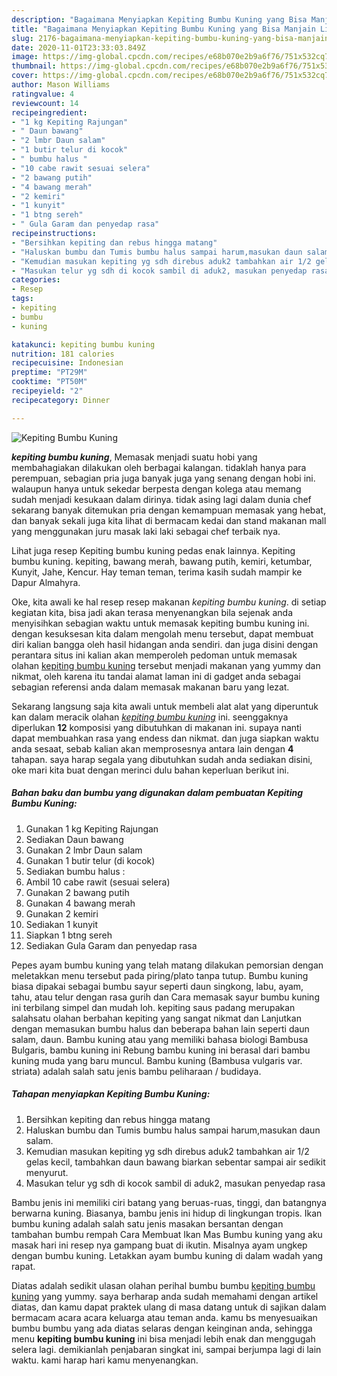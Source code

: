 ```yaml
---
description: "Bagaimana Menyiapkan Kepiting Bumbu Kuning yang Bisa Manjain Lidah"
title: "Bagaimana Menyiapkan Kepiting Bumbu Kuning yang Bisa Manjain Lidah"
slug: 2176-bagaimana-menyiapkan-kepiting-bumbu-kuning-yang-bisa-manjain-lidah
date: 2020-11-01T23:33:03.849Z
image: https://img-global.cpcdn.com/recipes/e68b070e2b9a6f76/751x532cq70/kepiting-bumbu-kuning-foto-resep-utama.jpg
thumbnail: https://img-global.cpcdn.com/recipes/e68b070e2b9a6f76/751x532cq70/kepiting-bumbu-kuning-foto-resep-utama.jpg
cover: https://img-global.cpcdn.com/recipes/e68b070e2b9a6f76/751x532cq70/kepiting-bumbu-kuning-foto-resep-utama.jpg
author: Mason Williams
ratingvalue: 4
reviewcount: 14
recipeingredient:
- "1 kg Kepiting Rajungan"
- " Daun bawang"
- "2 lmbr Daun salam"
- "1 butir telur di kocok"
- " bumbu halus "
- "10 cabe rawit sesuai selera"
- "2 bawang putih"
- "4 bawang merah"
- "2 kemiri"
- "1 kunyit"
- "1 btng sereh"
- " Gula Garam dan penyedap rasa"
recipeinstructions:
- "Bersihkan kepiting dan rebus hingga matang"
- "Haluskan bumbu dan Tumis bumbu halus sampai harum,masukan daun salam."
- "Kemudian masukan kepiting yg sdh direbus aduk2 tambahkan air 1/2 gelas kecil, tambahkan daun bawang biarkan sebentar sampai air sedikit menyurut."
- "Masukan telur yg sdh di kocok sambil di aduk2, masukan penyedap rasa"
categories:
- Resep
tags:
- kepiting
- bumbu
- kuning

katakunci: kepiting bumbu kuning 
nutrition: 181 calories
recipecuisine: Indonesian
preptime: "PT29M"
cooktime: "PT50M"
recipeyield: "2"
recipecategory: Dinner

---
```



![Kepiting Bumbu Kuning](https://img-global.cpcdn.com/recipes/e68b070e2b9a6f76/751x532cq70/kepiting-bumbu-kuning-foto-resep-utama.jpg)

<b><i>kepiting bumbu kuning</i></b>, Memasak menjadi suatu hobi yang membahagiakan dilakukan oleh berbagai kalangan. tidaklah hanya para perempuan, sebagian pria juga banyak juga yang senang dengan hobi ini. walaupun hanya untuk sekedar berpesta dengan kolega atau memang sudah menjadi kesukaan dalam dirinya. tidak asing lagi dalam dunia chef sekarang banyak ditemukan pria dengan kemampuan memasak yang hebat, dan banyak sekali juga kita lihat di bermacam kedai dan stand makanan mall yang menggunakan juru masak laki laki sebagai chef terbaik nya.

Lihat juga resep Kepiting bumbu kuning pedas enak lainnya. Kepiting bumbu kuning. kepiting, bawang merah, bawang putih, kemiri, ketumbar, Kunyit, Jahe, Kencur. Hay teman teman, terima kasih sudah mampir ke Dapur Almahyra.

Oke, kita awali ke hal resep resep makanan <i>kepiting bumbu kuning</i>. di setiap kegiatan kita, bisa jadi akan terasa menyenangkan bila sejenak anda menyisihkan sebagian waktu untuk memasak kepiting bumbu kuning ini. dengan kesuksesan kita dalam mengolah menu tersebut, dapat membuat diri kalian bangga oleh hasil hidangan anda sendiri. dan juga disini dengan perantara situs ini kalian akan memperoleh pedoman untuk memasak olahan <u>kepiting bumbu kuning</u> tersebut menjadi makanan yang yummy dan nikmat, oleh karena itu tandai alamat laman ini di gadget anda sebagai sebagian referensi anda dalam memasak makanan baru yang lezat.


Sekarang langsung saja kita awali untuk membeli alat alat yang diperuntuk kan dalam meracik olahan <u><i>kepiting bumbu kuning</i></u> ini. seenggaknya diperlukan <b>12</b> komposisi yang dibutuhkan di makanan ini. supaya nanti dapat membuahkan rasa yang endess dan nikmat. dan juga siapkan waktu anda sesaat, sebab kalian akan memprosesnya antara lain dengan <b>4</b> tahapan. saya harap segala yang dibutuhkan sudah anda sediakan disini, oke mari kita buat dengan merinci dulu bahan keperluan berikut ini.

<!--inarticleads1-->

##### Bahan baku dan bumbu yang digunakan dalam pembuatan Kepiting Bumbu Kuning:

1. Gunakan 1 kg Kepiting Rajungan
1. Sediakan  Daun bawang
1. Gunakan 2 lmbr Daun salam
1. Gunakan 1 butir telur (di kocok)
1. Sediakan  bumbu halus :
1. Ambil 10 cabe rawit (sesuai selera)
1. Gunakan 2 bawang putih
1. Gunakan 4 bawang merah
1. Gunakan 2 kemiri
1. Sediakan 1 kunyit
1. Siapkan 1 btng sereh
1. Sediakan  Gula Garam dan penyedap rasa


Pepes ayam bumbu kuning yang telah matang dilakukan pemorsian dengan meletakkan menu tersebut pada piring/plato tanpa tutup. Bumbu kuning biasa dipakai sebagai bumbu sayur seperti daun singkong, labu, ayam, tahu, atau telur dengan rasa gurih dan Cara memasak sayur bumbu kuning ini terbilang simpel dan mudah loh. kepiting saus padang merupakan salahsatu olahan berbahan kepiting yang sangat nikmat dan Lanjutkan dengan memasukan bumbu halus dan beberapa bahan lain seperti daun salam, daun. Bambu kuning atau yang memiliki bahasa biologi Bambusa Bulgaris, bambu kuning ini Rebung bambu kuning ini berasal dari bambu kuning muda yang baru muncul. Bambu kuning (Bambusa vulgaris var. striata) adalah salah satu jenis bambu peliharaan / budidaya. 

<!--inarticleads2-->

##### Tahapan menyiapkan Kepiting Bumbu Kuning:

1. Bersihkan kepiting dan rebus hingga matang
1. Haluskan bumbu dan Tumis bumbu halus sampai harum,masukan daun salam.
1. Kemudian masukan kepiting yg sdh direbus aduk2 tambahkan air 1/2 gelas kecil, tambahkan daun bawang biarkan sebentar sampai air sedikit menyurut.
1. Masukan telur yg sdh di kocok sambil di aduk2, masukan penyedap rasa


Bambu jenis ini memiliki ciri batang yang beruas-ruas, tinggi, dan batangnya berwarna kuning. Biasanya, bambu jenis ini hidup di lingkungan tropis. Ikan bumbu kuning adalah salah satu jenis masakan bersantan dengan tambahan bumbu rempah Cara Membuat Ikan Mas Bumbu kuning yang aku masak hari ini resep nya gampang buat di ikutin. Misalnya ayam ungkep dengan bumbu kuning. Letakkan ayam bumbu kuning di dalam wadah yang rapat. 

Diatas adalah sedikit ulasan olahan perihal bumbu bumbu <u>kepiting bumbu kuning</u> yang yummy. saya berharap anda sudah memahami dengan artikel diatas, dan kamu dapat praktek ulang di masa datang untuk di sajikan dalam bermacam acara acara keluarga atau teman anda. kamu bs menyesuaikan bumbu bumbu yang ada diatas selaras dengan keinginan anda, sehingga menu <b>kepiting bumbu kuning</b> ini bisa menjadi lebih enak dan menggugah selera lagi. demikianlah penjabaran singkat ini, sampai berjumpa lagi di lain waktu. kami harap hari kamu menyenangkan.
